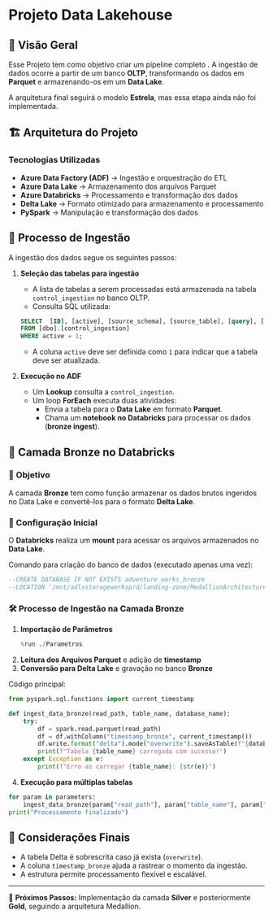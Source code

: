 # Projeto Data Lakehouse

## 📌 Visão Geral
Esse Projeto tem como objetivo criar um pipeline completo . A ingestão de dados ocorre a partir de um banco **OLTP**, transformando os dados em **Parquet** e armazenando-os em um **Data Lake**.

A arquitetura final seguirá o modelo **Estrela**, mas essa etapa ainda não foi implementada.

## 🏗️ Arquitetura do Projeto
### Tecnologias Utilizadas
- **Azure Data Factory (ADF)** → Ingestão e orquestração do ETL
- **Azure Data Lake** → Armazenamento dos arquivos Parquet
- **Azure Databricks** → Processamento e transformação dos dados
- **Delta Lake** → Formato otimizado para armazenamento e processamento
- **PySpark** → Manipulação e transformação dos dados

## 🔄 Processo de Ingestão
A ingestão dos dados segue os seguintes passos:

1. **Seleção das tabelas para ingestão**
   - A lista de tabelas a serem processadas está armazenada na tabela `control_ingestion` no banco OLTP.
   - Consulta SQL utilizada:
   ```sql
   SELECT  [ID], [active], [source_schema], [source_table], [query], [folder], [file_name]
   FROM [dbo].[control_ingestion]
   WHERE active = 1;
   ```
   - A coluna `active` deve ser definida como `1` para indicar que a tabela deve ser atualizada.

2. **Execução no ADF**
   - Um **Lookup** consulta a `control_ingestion`.
   - Um loop **ForEach** executa duas atividades:
     - Envia a tabela para o **Data Lake** em formato **Parquet**.
     - Chama um **notebook no Databricks** para processar os dados (**bronze ingest**).

## 🥉 Camada Bronze no Databricks

### 📌 Objetivo
A camada **Bronze** tem como função armazenar os dados brutos ingeridos no Data Lake e convertê-los para o formato **Delta Lake**.

### 🔧 Configuração Inicial
O **Databricks** realiza um **mount** para acessar os arquivos armazenados no **Data Lake**.

Comando para criação do banco de dados (executado apenas uma vez):
```sql
--CREATE DATABASE IF NOT EXISTS adventure_works_bronze
--LOCATION '/mnt/adlsstorageworksprd/landing-zone/MedallionArchitecture/Bronze/adventure_works_bronze'
```

### 🛠️ Processo de Ingestão na Camada Bronze
1. **Importação de Parâmetros**
   ```python
   %run ./Parametros
   ```
2. **Leitura dos Arquivos Parquet** e adição de **timestamp**
3. **Conversão para Delta Lake** e gravação no banco **Bronze**

Código principal:
```python
from pyspark.sql.functions import current_timestamp

def ingest_data_bronze(read_path, table_name, database_name):
    try:
        df = spark.read.parquet(read_path)
        df = df.withColumn("timestamp_bronze", current_timestamp())
        df.write.format("delta").mode("overwrite").saveAsTable(f"{database_name}.{table_name}")
        print(f"Tabela {table_name} carregada com sucesso!")
    except Exception as e:
        print(f"Erro ao carregar {table_name}: {str(e)}")
```

4. **Execução para múltiplas tabelas**
```python
for param in parameters:
    ingest_data_bronze(param["read_path"], param["table_name"], param["database_name"])
print("Processamento finalizado")
```

## 📌 Considerações Finais
- A tabela Delta é sobrescrita caso já exista (`overwrite`).
- A coluna `timestamp_bronze` ajuda a rastrear o momento da ingestão.
- A estrutura permite processamento flexível e escalável.

---

📝 **Próximos Passos:** Implementação da camada **Silver** e posteriormente **Gold**, seguindo a arquitetura Medallion.

